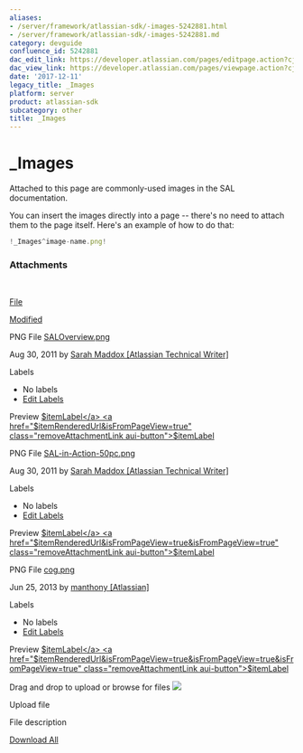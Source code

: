 ```yaml
---
aliases:
- /server/framework/atlassian-sdk/-images-5242881.html
- /server/framework/atlassian-sdk/-images-5242881.md
category: devguide
confluence_id: 5242881
dac_edit_link: https://developer.atlassian.com/pages/editpage.action?cjm=wozere&pageId=5242881
dac_view_link: https://developer.atlassian.com/pages/viewpage.action?cjm=wozere&pageId=5242881
date: '2017-12-11'
legacy_title: _Images
platform: server
product: atlassian-sdk
subcategory: other
title: _Images
---
```

# \_Images

Attached to this page are commonly-used images in the SAL documentation.

You can insert the images directly into a page -- there's no need to attach them to the page itself. Here's an example of how to do that:

``` javascript
!_Images^image-name.png!
```

### Attachments

 

[File](https://developer.atlassian.com/display/DOCS/_Images?sortBy=name&sortOrder=ascending)

[Modified](https://developer.atlassian.com/display/DOCS/_Images?sortBy=date&sortOrder=descending)

PNG File <a href="/download/attachments/5242881/SALOverview.png?api=v2" class="filename" title="Download">SALOverview.png</a>

Aug 30, 2011 by <a href="%20%20%20%20/display/~smaddox%0A" class="confluence-userlink fn url">Sarah Maddox [Atlassian Technical Writer]</a>

Labels

-   No labels
-   <a href="#edit-labels" class="show-labels-editor" title="Edit Labels">Edit Labels</a>

<span class="aui-button previewAttachmentLink">Preview</span> <a href="$itemRenderedUrl&amp;isFromPageView=true" class="editAttachmentLink aui-button">$itemLabel</a> <a href="$itemRenderedUrl&amp;isFromPageView=true" class="removeAttachmentLink aui-button">$itemLabel</a>

PNG File <a href="/download/attachments/5242881/SAL-in-Action-50pc.png?api=v2" class="filename" title="Download">SAL-in-Action-50pc.png</a>

Aug 30, 2011 by <a href="%20%20%20%20/display/~smaddox%0A" class="confluence-userlink fn url">Sarah Maddox [Atlassian Technical Writer]</a>

Labels

-   No labels
-   <a href="#edit-labels" class="show-labels-editor" title="Edit Labels">Edit Labels</a>

<span class="aui-button previewAttachmentLink">Preview</span> <a href="$itemRenderedUrl&amp;isFromPageView=true&amp;isFromPageView=true" class="editAttachmentLink aui-button">$itemLabel</a> <a href="$itemRenderedUrl&amp;isFromPageView=true&amp;isFromPageView=true" class="removeAttachmentLink aui-button">$itemLabel</a>

PNG File <a href="/download/attachments/5242881/cog.png?api=v2" class="filename" title="Download">cog.png</a>

Jun 25, 2013 by <a href="%20%20%20%20/display/~manthony%0A" class="confluence-userlink fn url">manthony [Atlassian]</a>

Labels

-   No labels
-   <a href="#edit-labels" class="show-labels-editor" title="Edit Labels">Edit Labels</a>

<span class="aui-button previewAttachmentLink">Preview</span> <a href="$itemRenderedUrl&amp;isFromPageView=true&amp;isFromPageView=true&amp;isFromPageView=true" class="editAttachmentLink aui-button">$itemLabel</a> <a href="$itemRenderedUrl&amp;isFromPageView=true&amp;isFromPageView=true&amp;isFromPageView=true" class="removeAttachmentLink aui-button">$itemLabel</a>

Drag and drop to upload or <span class="aui-button browse-files aui-button-link">browse for files</span> <img src="/server/framework/atlassian-sdk/images/icons/wait.gif" class="plugin_attachments_dropzone_uploadwaiticon" />

Upload file

File description

<a href="/pages/downloadallattachments.action?pageId=5242881" class="download-all-link" title="Download all the latest versions of attachments on this page as single zip file.">Download All</a>






















